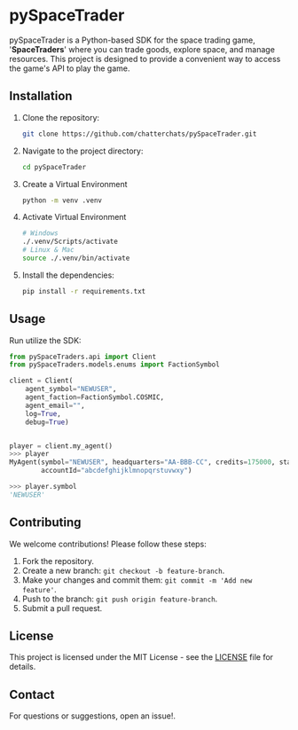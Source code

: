 # pySpaceTrader

pySpaceTrader is a Python-based SDK for the space trading game, '**SpaceTraders**' where you can trade goods, explore space, and manage
resources.
This project is designed to provide a convenient way to access the game's API to play the game.

## Installation

1. Clone the repository:
   ```bash
   git clone https://github.com/chatterchats/pySpaceTrader.git
   ```
2. Navigate to the project directory:
   ```bash
   cd pySpaceTrader
   ```
3. Create a Virtual Environment
    ```bash
    python -m venv .venv
    ```

4. Activate Virtual Environment
    ```bash
    # Windows
    ./.venv/Scripts/activate
   # Linux & Mac
   source ./.venv/bin/activate
    ```

5. Install the dependencies:
   ```bash
   pip install -r requirements.txt
   ```

## Usage

Run utilize the SDK:

```py
from pySpaceTraders.api import Client
from pySpaceTraders.models.enums import FactionSymbol

client = Client(
    agent_symbol="NEWUSER", 
    agent_faction=FactionSymbol.COSMIC, 
    agent_email="", 
    log=True, 
    debug=True)


player = client.my_agent()
>>> player
MyAgent(symbol="NEWUSER", headquarters="AA-BBB-CC", credits=175000, startingFaction="COSMIC", shipCount=2,
        accountId="abcdefghijklmnopqrstuvwxy")

>>> player.symbol
'NEWUSER'
```

## Contributing

We welcome contributions! Please follow these steps:

1. Fork the repository.
2. Create a new branch: `git checkout -b feature-branch`.
3. Make your changes and commit them: `git commit -m 'Add new feature'`.
4. Push to the branch: `git push origin feature-branch`.
5. Submit a pull request.

## License

This project is licensed under the MIT License - see the [LICENSE](LICENSE) file for details.

## Contact

For questions or suggestions, open an issue!.